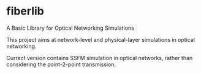 # fiberlib
A Basic Library for Optical Networking Simulations

This project aims at network-level and physical-layer simulations in optical networking.

Currect version contains SSFM simulation in optical networks, rather than considering the point-2-point transmission.
